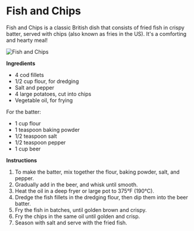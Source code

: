 # Fish and Chips

Fish and Chips is a classic British dish that consists of fried fish in crispy batter, served with chips (also known as fries in the US). It's a comforting and hearty meal!

![Fish and Chips](https://source.unsplash.com/random/?fish_and_chips)

**Ingredients**
- 4 cod fillets
- 1/2 cup flour, for dredging
- Salt and pepper
- 4 large potatoes, cut into chips
- Vegetable oil, for frying

For the batter:
- 1 cup flour
- 1 teaspoon baking powder
- 1/2 teaspoon salt
- 1/2 teaspoon pepper
- 1 cup beer

**Instructions**
1. To make the batter, mix together the flour, baking powder, salt, and pepper.
2. Gradually add in the beer, and whisk until smooth.
3. Heat the oil in a deep fryer or large pot to 375°F (190°C).
4. Dredge the fish fillets in the dredging flour, then dip them into the beer batter.
5. Fry the fish in batches, until golden brown and crispy.
6. Fry the chips in the same oil until golden and crisp.
7. Season with salt and serve with the fried fish.